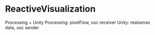 # ReactiveVisualization
Processing + Unity
Processing: pixelFlow, osc receiver
Unity: realsense data, osc sender